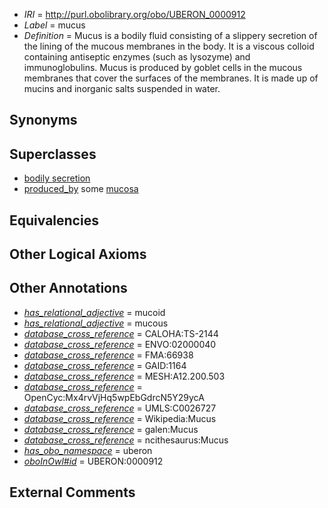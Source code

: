  * *IRI* = http://purl.obolibrary.org/obo/UBERON_0000912
 * *Label* = mucus
 * *Definition* = Mucus is a bodily fluid consisting of a slippery secretion of the lining of the mucous membranes in the body. It is a viscous colloid containing antiseptic enzymes (such as lysozyme) and immunoglobulins. Mucus is produced by goblet cells in the mucous membranes that cover the surfaces of the membranes. It is made up of mucins and inorganic salts suspended in water.

## Synonyms


## Superclasses

 * [bodily secretion](../../UBERON/56/UBERON_0000456.md)
 * [produced_by](../../RO/01/RO_0003001.md) some [mucosa](../../UBERON/44/UBERON_0000344.md)

## Equivalencies


## Other Logical Axioms


## Other Annotations

 * *[has_relational_adjective](../../UBPROP/07/UBPROP_0000007.md)* = mucoid
 * *[has_relational_adjective](../../UBPROP/07/UBPROP_0000007.md)* = mucous
 * *[database_cross_reference](../../ef/oboInOwl#hasDbXref.md)* = CALOHA:TS-2144
 * *[database_cross_reference](../../ef/oboInOwl#hasDbXref.md)* = ENVO:02000040
 * *[database_cross_reference](../../ef/oboInOwl#hasDbXref.md)* = FMA:66938
 * *[database_cross_reference](../../ef/oboInOwl#hasDbXref.md)* = GAID:1164
 * *[database_cross_reference](../../ef/oboInOwl#hasDbXref.md)* = MESH:A12.200.503
 * *[database_cross_reference](../../ef/oboInOwl#hasDbXref.md)* = OpenCyc:Mx4rvVjHq5wpEbGdrcN5Y29ycA
 * *[database_cross_reference](../../ef/oboInOwl#hasDbXref.md)* = UMLS:C0026727
 * *[database_cross_reference](../../ef/oboInOwl#hasDbXref.md)* = Wikipedia:Mucus
 * *[database_cross_reference](../../ef/oboInOwl#hasDbXref.md)* = galen:Mucus
 * *[database_cross_reference](../../ef/oboInOwl#hasDbXref.md)* = ncithesaurus:Mucus
 * *[has_obo_namespace](../../ce/oboInOwl#hasOBONamespace.md)* = uberon
 * *[oboInOwl#id](../../id/oboInOwl#id.md)* = UBERON:0000912

## External Comments

